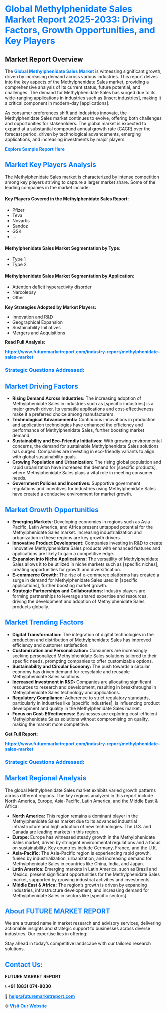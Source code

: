 <h1 style="color: #007BFF;">Global Methylphenidate Sales Market Report 2025-2033: Driving Factors, Growth Opportunities, and Key Players</h1>

<section id="overview">
<h2>Market Report Overview</h2>
<p>The <a href="https://www.futuremarketreport.com/industry-report/methylphenidate-sales-market" style="color: #007BFF; text-decoration: none;"><strong>Global Methylphenidate Sales Market</strong></a> is witnessing significant growth, driven by increasing demand across various industries. This report delves into the key aspects of the Methylphenidate Sales market, providing a comprehensive analysis of its current status, future potential, and challenges. The demand for Methylphenidate Sales has surged due to its wide-ranging applications in industries such as [insert industries], making it a critical component in modern-day [applications].</p>
<p>As consumer preferences shift and industries innovate, the Methylphenidate Sales market continues to evolve, offering both challenges and opportunities for stakeholders. The global market is expected to expand at a substantial compound annual growth rate (CAGR) over the forecast period, driven by technological advancements, emerging applications, and increasing investments by major players.</p>
</section>

<section id="overview">
<p><a href="https://www.futuremarketreport.com/request-sample/reportId=109281" style="color: #007BFF; text-decoration: none;"><strong>Explore Sample Report Here</strong></a></p>
</section>

<section id="key-players">
<h2 style="color: #007BFF;">Market Key Players Analysis</h2>
<p>The Methylphenidate Sales market is characterized by intense competition among key players striving to capture a larger market share. Some of the leading companies in the market include:</p>
<h4>Key Players Covered in the Methylphenidate Sales Report:</h4>
<ul><li>Pfizer</li><li>Teva</li><li>Novartis</li><li>Sandoz</li><li>GSK</li><li>...</li></ul>
<h4>Methylphenidate Sales Market Segmentation by Type:</h4>
<ul><li>Type 1</li><li>Type 2</li></ul>

<h4>Methylphenidate Sales Market Segmentation by Application:</h4>
<ul><li>Attention deficit hyperactivity disorder</li><li>Narcolepsy</li><li>Other</li></ul>
<p><strong>Key Strategies Adopted by Market Players:</strong></p>
<ul>
<li>Innovation and R&D</li>
<li>Geographical Expansion</li>
<li>Sustainability Initiatives</li>
<li>Mergers and Acquisitions</li>
</ul>
</section>

<section>
<p><strong>Read Full Analysis: </strong></p><a href="https://www.futuremarketreport.com/industry-report/methylphenidate-sales-market" style="color: #007BFF; text-decoration: none;"><strong>https://www.futuremarketreport.com/industry-report/methylphenidate-sales-market</strong></a>
<h3 style="color: #007BFF;">Strategic Questions Addressed:</h3>
</section>

<section id="driving-factors">
<h2 style="color: #007BFF;">Market Driving Factors</h2>
<ul>
<li><strong>Rising Demand Across Industries:</strong> The increasing adoption of Methylphenidate Sales in industries such as [specific industries] is a major growth driver. Its versatile applications and cost-effectiveness make it a preferred choice among manufacturers.</li>
<li><strong>Technological Advancements:</strong> Continuous innovations in production and application technologies have enhanced the efficiency and performance of Methylphenidate Sales, further boosting market demand.</li>
<li><strong>Sustainability and Eco-Friendly Initiatives:</strong> With growing environmental concerns, the demand for sustainable Methylphenidate Sales solutions has surged. Companies are investing in eco-friendly variants to align with global sustainability goals.</li>
<li><strong>Growing Population and Urbanization:</strong> The rising global population and rapid urbanization have increased the demand for [specific products], where Methylphenidate Sales plays a vital role in meeting consumer needs.</li>
<li><strong>Government Policies and Incentives:</strong> Supportive government regulations and incentives for industries using Methylphenidate Sales have created a conducive environment for market growth.</li>
</ul>
</section>

<section id="growth-opportunities">
<h2 style="color: #007BFF;">Market Growth Opportunities</h2>
<ul>
<li><strong>Emerging Markets:</strong> Developing economies in regions such as Asia-Pacific, Latin America, and Africa present untapped potential for the Methylphenidate Sales market. Increasing industrialization and urbanization in these regions are key growth drivers.</li>
<li><strong>Innovative Product Development:</strong> Companies investing in R&D to create innovative Methylphenidate Sales products with enhanced features and applications are likely to gain a competitive edge.</li>
<li><strong>Expansion into Niche Applications:</strong> The versatility of Methylphenidate Sales allows it to be utilized in niche markets such as [specific niches], creating opportunities for growth and diversification.</li>
<li><strong>E-commerce Growth:</strong> The rise of e-commerce platforms has created a surge in demand for Methylphenidate Sales used in [specific applications], further boosting market growth.</li>
<li><strong>Strategic Partnerships and Collaborations:</strong> Industry players are forming partnerships to leverage shared expertise and resources, driving the development and adoption of Methylphenidate Sales products globally.</li>
</ul>
</section>

<section id="trending-factors">
<h2 style="color: #007BFF;">Market Trending Factors</h2>
<ul>
<li><strong>Digital Transformation:</strong> The integration of digital technologies in the production and distribution of Methylphenidate Sales has improved efficiency and customer satisfaction.</li>
<li><strong>Customization and Personalization:</strong> Consumers are increasingly seeking personalized Methylphenidate Sales solutions tailored to their specific needs, prompting companies to offer customizable options.</li>
<li><strong>Sustainability and Circular Economy:</strong> The push towards a circular economy has driven demand for recyclable and reusable Methylphenidate Sales solutions.</li>
<li><strong>Increased Investment in R&D:</strong> Companies are allocating significant resources to research and development, resulting in breakthroughs in Methylphenidate Sales technology and applications.</li>
<li><strong>Regulatory Compliance:</strong> Adherence to strict regulatory standards, particularly in industries like [specific industries], is influencing product development and quality in the Methylphenidate Sales market.</li>
<li><strong>Focus on Cost-Effectiveness:</strong> Businesses are exploring cost-efficient Methylphenidate Sales solutions without compromising on quality, making the market more competitive.</li>
</ul>
</section>

<section>
<p><strong>Get Full Report: </strong></p><a href="https://www.futuremarketreport.com/industry-report/methylphenidate-sales-market" style="color: #007BFF; text-decoration: none;"><strong>https://www.futuremarketreport.com/industry-report/methylphenidate-sales-market</strong></a>
<h3 style="color: #007BFF;">Strategic Questions Addressed:</h3>
</section>


<section id="regional-analysis">
<h2 style="color: #007BFF;">Market Regional Analysis</h2>
<p>The global Methylphenidate Sales market exhibits varied growth patterns across different regions. The key regions analyzed in this report include North America, Europe, Asia-Pacific, Latin America, and the Middle East & Africa:</p>
<ul>
<li><strong>North America:</strong> This region remains a dominant player in the Methylphenidate Sales market due to its advanced industrial infrastructure and high adoption of new technologies. The U.S. and Canada are leading markets in this region.</li>
<li><strong>Europe:</strong> Europe has witnessed steady growth in the Methylphenidate Sales market, driven by stringent environmental regulations and a focus on sustainability. Key countries include Germany, France, and the U.K.</li>
<li><strong>Asia-Pacific:</strong> The Asia-Pacific region is experiencing rapid growth, fueled by industrialization, urbanization, and increasing demand for Methylphenidate Sales in countries like China, India, and Japan.</li>
<li><strong>Latin America:</strong> Emerging markets in Latin America, such as Brazil and Mexico, present significant opportunities for the Methylphenidate Sales market, supported by growing industrial activities and investments.</li>
<li><strong>Middle East & Africa:</strong> The region’s growth is driven by expanding industries, infrastructure development, and increasing demand for Methylphenidate Sales in sectors like [specific sectors].</li>
</ul>
</section>

<footer>
<h2 style="color: #007BFF;">About FUTURE MARKET REPORT</h2>
<p>We are a trusted name in market research and advisory services, delivering actionable insights and strategic support to businesses across diverse industries. Our expertise lies in offering:</p>

<p>Stay ahead in today’s competitive landscape with our tailored research solutions.</p>

<h2 style="color: #007BFF;">Contact Us:</h2>
<p><strong>FUTURE MARKET REPORT</strong></p>
<p>📞 <strong>+91 (883) 074-8030</strong></p>
<p>📧 <strong><a href="mailto:help@futuremarketreport.com" style="color: #007BFF;">help@futuremarketreport.com</a></strong></p>
<p>🌐 <strong><a href="https://www.futuremarketreport.com/" style="color: #007BFF;">Visit Our Website</a></strong></p>
</footer>